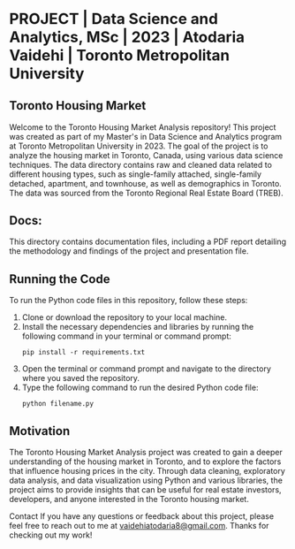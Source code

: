 <h1 style="font-size:27px;">PROJECT | Data Science and Analytics, MSc | 2023 | Atodaria Vaidehi | Toronto Metropolitan University</h1> 

  
<h2>Toronto Housing Market</h2>
  
Welcome to the Toronto Housing Market Analysis repository! This project was created as part of my Master's in Data Science and Analytics program
at Toronto Metropolitan University in 2023. The goal of the project is to analyze the housing market in Toronto, Canada,
using various data science techniques.
The data directory contains raw and cleaned data related to different housing types, such as single-family attached, single-family detached, apartment, and townhouse, as well as demographics in Toronto. The data was sourced from the Toronto Regional Real Estate Board (TREB).

<h2>Docs:</h2> This directory contains documentation files,
including a PDF report detailing the methodology and findings of the project and
presentation file.

<h2>Running the Code</h2>

<p>To run the Python code files in this repository, follow these steps:</p>

<ol>
  <li>Clone or download the repository to your local machine.</li>
  <li>Install the necessary dependencies and libraries by running the following command in your terminal or command prompt:</li>
  <pre><code>pip install -r requirements.txt</code></pre>
  <li>Open the terminal or command prompt and navigate to the directory where you saved the repository.</li>
  <li>Type the following command to run the desired Python code file:</li>
  <pre><code>python filename.py</code></pre>
</ol>

<h2>Motivation</h2>
The Toronto Housing Market Analysis project was created to gain a deeper understanding of the housing market in Toronto, and 
to explore the factors that influence housing prices in the city. Through data cleaning, exploratory data analysis, and data
visualization using Python and various libraries, the project aims to provide insights that can be useful for real estate investors, 
developers, and anyone interested in the Toronto housing market.

Contact
If you have any questions or feedback about this project, please feel free to reach out to me at vaidehiatodaria8@gmail.com. Thanks for checking out my work!




